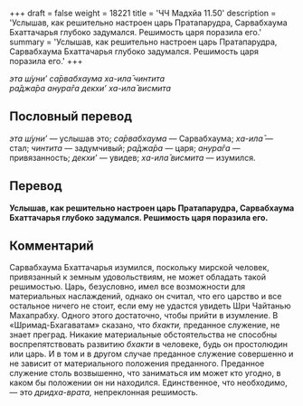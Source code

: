 +++
draft = false
weight = 18221
title = 'ЧЧ Мадхйа 11.50'
description = 'Услышав, как решительно настроен царь Пратапарудра, Сарвабхаума Бхаттачарья глубоко задумался. Решимость царя поразила его.'
summary = 'Услышав, как решительно настроен царь Пратапарудра, Сарвабхаума Бхаттачарья глубоко задумался. Решимость царя поразила его.'
+++

_эта ш́уни’ са̄рвабхаума ха-ила̄ чинтита  
ра̄джа̄ра анура̄га декхи’ ха-ила̄ висмита_

## Пословный перевод

_эта_ _ш́уни’_ — услышав это; _са̄рвабхаума_ — Сарвабхаума; _ха_\-_ила̄_ — стал; _чинтита_ — задумчивый; _ра̄джа̄ра_ — царя; _анура̄га_ — привязанность; _декхи’_ — увидев; _ха_\-_ила̄_ _висмита_ — изумился.

## Перевод

**Услышав, как решительно настроен царь Пратапарудра, Сарвабхаума Бхаттачарья глубоко задумался. Решимость царя поразила его.**

## Комментарий

Сарвабхаума Бхаттачарья изумился, поскольку мирской человек, привязанный к земным удовольствиям, не может обладать такой решимостью. Царь, безусловно, имел все возможности для материальных наслаждений, однако он считал, что его царство и все остальное ничего не стоит, если ему не удастся увидеть Шри Чайтанью Махапрабху. Одного этого достаточно, чтобы прийти в изумление. В «Шримад-Бхагаватам» сказано, что _бхакти,_ преданное служение, не знает преград. Никакие материальные обстоятельства не способны воспрепятствовать развитию _бхакти_ в человеке, будь он простолюдин или царь. И в том и в другом случае преданное служение совершенно и не зависит от материального положения преданного. Преданное служение столь возвышенно, что заниматься им может кто угодно, в каком бы положении он ни находился. Единственное, что необходимо, — это _дридха-врата,_ непреклонная решимость.
